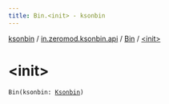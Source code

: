 ```yaml
---
title: Bin.<init> - ksonbin
---
```


[ksonbin](../../index.html) / [in.zeromod.ksonbin.api](../index.html) / [Bin](index.html) / [&lt;init&gt;](./-init-.html)

# &lt;init&gt;

`Bin(ksonbin: `[`Ksonbin`](../../in.zeromod.ksonbin/-ksonbin/index.html)`)`